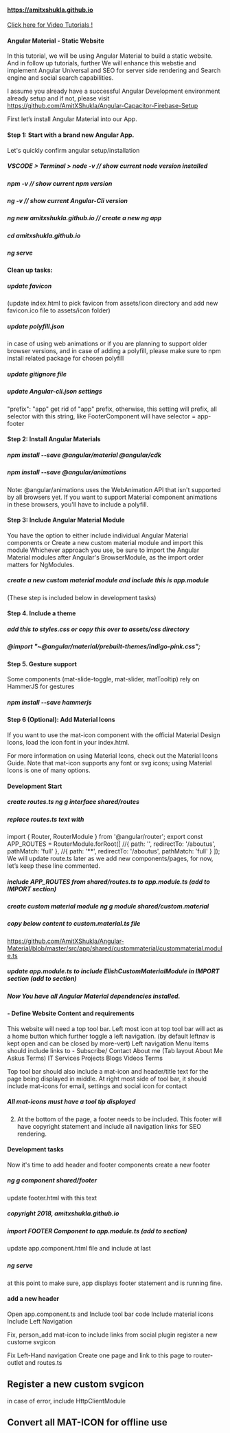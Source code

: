 #### https://amitxshukla.github.io

[Click here for Video Tutorials !](https://www.youtube.com/watch?v=Tua9Cbw_YgU&list=PLp0TENYyY8lF1I4EgKLcwRvxy820BgWpd)

#### Angular Material - Static Website
In this tutorial, we will be using Angular Material to build a static website.
And in follow up tutorials, further We will enhance this webstie and implement Angular Universal and SEO for server side rendering and Search engine and social search capabilities.

I assume you already have a successful Angular Development environment already setup and 
if not, please visit https://github.com/AmitXShukla/Angular-Capacitor-Firebase-Setup

First let’s install Angular Material into our App.

#### Step 1: Start with a brand new Angular App.
Let's quickly confirm angular setup/installation
##### VSCODE > Terminal > node -v  // show current node version installed
##### npm -v // show current npm version
##### ng -v // show current Angular-Cli version
##### ng new amitxshukla.github.io // create a new ng app
##### cd amitxshukla.github.io
##### ng serve

#### Clean up tasks:
##### update favicon
(update index.html to pick favicon from assets/icon directory and add new favicon.ico file to assets/icon folder)
##### update polyfill.json 
in case of using web animations or if you are planning to support older browser versions,
and in case of adding a polyfill, please make sure to npm install related package for chosen polyfill
##### update gitignore file
##### update Angular-cli.json settings 
"prefix": "app" get rid of "app" prefix, otherwise, this setting will prefix, all selector with this string, like FooterComponent will have selector = app-footer

#### Step 2: Install Angular Materials
##### npm install --save @angular/material @angular/cdk
##### npm install --save @angular/animations
Note: @angular/animations uses the WebAnimation API that isn't supported by all browsers yet. If you want to support Material component animations in these browsers, you'll have to include a polyfill.

#### Step 3: Include Angular Material Module
You have the option to either include individual Angular Material components or
Create a new custom material module and import this module
Whichever approach you use, be sure to import the Angular Material modules after Angular's BrowserModule, as the import order matters for NgModules.

##### create a new custom material module and include this is app.module
(These step is included below in development tasks)

#### Step 4. Include a theme
##### add this to styles.css or copy this over to assets/css directory
##### @import "~@angular/material/prebuilt-themes/indigo-pink.css";

#### Step 5. Gesture support
Some components (mat-slide-toggle, mat-slider, matTooltip) rely on HammerJS for gestures

##### npm install --save hammerjs

#### Step 6 (Optional): Add Material Icons
If you want to use the mat-icon component with the official Material Design Icons, load the icon font in your index.html.
<link href="https://fonts.googleapis.com/icon?family=Material+Icons" rel="stylesheet">
For more information on using Material Icons, check out the Material Icons Guide.
Note that mat-icon supports any font or svg icons; using Material Icons is one of many options.

#### Development Start
##### create routes.ts  ng g interface shared/routes
##### replace routes.ts text with 
import { Router, RouterModule } from '@angular/router';
export const APP_ROUTES = RouterModule.forRoot([
    //{ path: '', redirectTo: '/aboutus', pathMatch: 'full' },
    //{ path: '**', redirectTo: '/aboutus', pathMatch: 'full' }
]);
We will update route.ts later as we add new components/pages, for now, let’s keep these line commented.

##### include APP_ROUTES from shared/routes.ts to app.module.ts  (add to IMPORT section)

##### create custom material module    ng g module shared/custom.material
##### copy below content to custom.material.ts file

https://github.com/AmitXShukla/Angular-Material/blob/master/src/app/shared/custommaterial/custommaterial.module.ts

#####  update app.module.ts to include ElishCustomMaterialModule in IMPORT section (add to <IMPORT> section)

##### Now You have all Angular Material dependencies installed.

#### - Define Website Content and requirements
This website will need a top tool bar.
Left most icon at top tool bar will act as a home button which further toggle a left navigation.
(by default leftnav is kept open and can be closed by more-vert)
Left navigation Menu Items should include links to -
    Subscribe/ Contact
    About me    (Tab layout   About Me    Askus Terms)
    IT Services
    Projects
    Blogs
    Videos
    Terms

Top tool bar should also include a mat-icon and header/title text for the page being displayed in middle.
At right most side of tool bar, it should include mat-icons for email, settings and social icon for contact
##### All mat-icons must have a tool tip displayed

2. At the bottom of the page, a footer needs to be included.
This footer will have copyright statement and include all navigation links for SEO rendering.

#### Development tasks
Now it's time to add header and footer components
create a new footer 
##### ng g component shared/footer
update footer.html with this text
##### copyright 2018, amitxshukla.github.io
##### import FOOTER Component to app.module.ts  (add to <declarations> section)
update app.component.html file and include at last
##### <footer></footer>

#####  ng serve
at this point to make sure, app displays footer statement and is running fine.

#### add a new header
Open app.component.ts and
Include tool bar code
Include material icons
Include Left Navigation

Fix, person_add mat-icon to include links from social plugin
register a new custome svgicon

Fix Left-Hand navigation
Create one page and link to this page to router-outlet and routes.ts

## Register a new custom svgicon
in case of error, include HttpClientModule

## Convert all MAT-ICON for offline use
